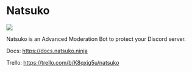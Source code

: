 # Natsuko
[![](https://discordapp.com/api/guilds/591720852891107328/widget.png?style=banner2)](https://discord.gg/M3vHYSq)

Natsuko is an Advanced Moderation Bot to protect your Discord server.

Docs: https://docs.natsuko.ninja

Trello: https://trello.com/b/K8qxjg5u/natsuko
